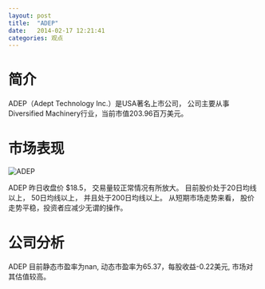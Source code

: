 ```yaml
---
layout: post
title:  "ADEP"
date:   2014-02-17 12:21:41
categories: 观点
---
```


# 简介
ADEP（Adept Technology Inc.）是USA著名上市公司，
公司主要从事Diversified Machinery行业，当前市值203.96百万美元。

# 市场表现

![ADEP](http://finviz.com/chart.ashx?t=ADEP&ty=c&ta=1&p=d&s=l)

ADEP 昨日收盘价 $18.5，
交易量较正常情况有所放大。
目前股价处于20日均线以上，
50日均线以上，
并且处于200日均线以上。
从短期市场走势来看，
股价走势平稳，投资者应减少无谓的操作。

# 公司分析
ADEP 目前静态市盈率为nan, 动态市盈率为65.37，每股收益-0.22美元,
市场对其估值较高。
